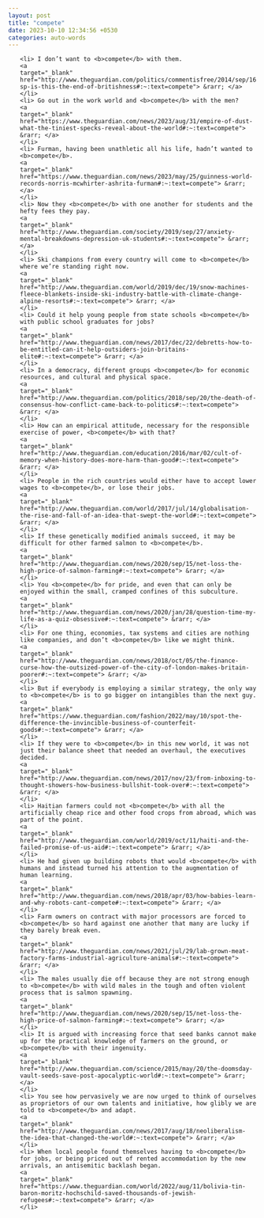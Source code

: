 ```yaml
---
layout: post
title: "compete"
date: 2023-10-10 12:34:56 +0530
categories: auto-words
---
```

<ol>

    <li> I don’t want to <b>compete</b> with them.
    <a 
    target="_blank" 
    href="http://www.theguardian.com/politics/commentisfree/2014/sep/16/-sp-is-this-the-end-of-britishness#:~:text=compete"> &rarr; </a>
    </li>
    <li> Go out in the work world and <b>compete</b> with the men?
    <a 
    target="_blank" 
    href="https://www.theguardian.com/news/2023/aug/31/empire-of-dust-what-the-tiniest-specks-reveal-about-the-world#:~:text=compete"> &rarr; </a>
    </li>
    <li> Furman, having been unathletic all his life, hadn’t wanted to <b>compete</b>.
    <a 
    target="_blank" 
    href="https://www.theguardian.com/news/2023/may/25/guinness-world-records-norris-mcwhirter-ashrita-furman#:~:text=compete"> &rarr; </a>
    </li>
    <li> Now they <b>compete</b> with one another for students and the hefty fees they pay.
    <a 
    target="_blank" 
    href="http://www.theguardian.com/society/2019/sep/27/anxiety-mental-breakdowns-depression-uk-students#:~:text=compete"> &rarr; </a>
    </li>
    <li> Ski champions from every country will come to <b>compete</b> where we’re standing right now.
    <a 
    target="_blank" 
    href="http://www.theguardian.com/world/2019/dec/19/snow-machines-fleece-blankets-inside-ski-industry-battle-with-climate-change-alpine-resorts#:~:text=compete"> &rarr; </a>
    </li>
    <li> Could it help young people from state schools <b>compete</b> with public school graduates for jobs?
    <a 
    target="_blank" 
    href="http://www.theguardian.com/news/2017/dec/22/debretts-how-to-be-entitled-can-it-help-outsiders-join-britains-elite#:~:text=compete"> &rarr; </a>
    </li>
    <li> In a democracy, different groups <b>compete</b> for economic resources, and cultural and physical space.
    <a 
    target="_blank" 
    href="http://www.theguardian.com/politics/2018/sep/20/the-death-of-consensus-how-conflict-came-back-to-politics#:~:text=compete"> &rarr; </a>
    </li>
    <li> How can an empirical attitude, necessary for the responsible exercise of power, <b>compete</b> with that?
    <a 
    target="_blank" 
    href="http://www.theguardian.com/education/2016/mar/02/cult-of-memory-when-history-does-more-harm-than-good#:~:text=compete"> &rarr; </a>
    </li>
    <li> People in the rich countries would either have to accept lower wages to <b>compete</b>, or lose their jobs.
    <a 
    target="_blank" 
    href="http://www.theguardian.com/world/2017/jul/14/globalisation-the-rise-and-fall-of-an-idea-that-swept-the-world#:~:text=compete"> &rarr; </a>
    </li>
    <li> If these genetically modified animals succeed, it may be difficult for other farmed salmon to <b>compete</b>.
    <a 
    target="_blank" 
    href="http://www.theguardian.com/news/2020/sep/15/net-loss-the-high-price-of-salmon-farming#:~:text=compete"> &rarr; </a>
    </li>
    <li> You <b>compete</b> for pride, and even that can only be enjoyed within the small, cramped confines of this subculture.
    <a 
    target="_blank" 
    href="http://www.theguardian.com/news/2020/jan/28/question-time-my-life-as-a-quiz-obsessive#:~:text=compete"> &rarr; </a>
    </li>
    <li> For one thing, economies, tax systems and cities are nothing like companies, and don’t <b>compete</b> like we might think.
    <a 
    target="_blank" 
    href="http://www.theguardian.com/news/2018/oct/05/the-finance-curse-how-the-outsized-power-of-the-city-of-london-makes-britain-poorer#:~:text=compete"> &rarr; </a>
    </li>
    <li> But if everybody is employing a similar strategy, the only way to <b>compete</b> is to go bigger on intangibles than the next guy.
    <a 
    target="_blank" 
    href="https://www.theguardian.com/fashion/2022/may/10/spot-the-difference-the-invincible-business-of-counterfeit-goods#:~:text=compete"> &rarr; </a>
    </li>
    <li> If they were to <b>compete</b> in this new world, it was not just their balance sheet that needed an overhaul, the executives decided.
    <a 
    target="_blank" 
    href="http://www.theguardian.com/news/2017/nov/23/from-inboxing-to-thought-showers-how-business-bullshit-took-over#:~:text=compete"> &rarr; </a>
    </li>
    <li> Haitian farmers could not <b>compete</b> with all the artificially cheap rice and other food crops from abroad, which was part of the point.
    <a 
    target="_blank" 
    href="http://www.theguardian.com/world/2019/oct/11/haiti-and-the-failed-promise-of-us-aid#:~:text=compete"> &rarr; </a>
    </li>
    <li> He had given up building robots that would <b>compete</b> with humans and instead turned his attention to the augmentation of human learning.
    <a 
    target="_blank" 
    href="http://www.theguardian.com/news/2018/apr/03/how-babies-learn-and-why-robots-cant-compete#:~:text=compete"> &rarr; </a>
    </li>
    <li> Farm owners on contract with major processors are forced to <b>compete</b> so hard against one another that many are lucky if they barely break even.
    <a 
    target="_blank" 
    href="http://www.theguardian.com/news/2021/jul/29/lab-grown-meat-factory-farms-industrial-agriculture-animals#:~:text=compete"> &rarr; </a>
    </li>
    <li> The males usually die off because they are not strong enough to <b>compete</b> with wild males in the tough and often violent process that is salmon spawning.
    <a 
    target="_blank" 
    href="http://www.theguardian.com/news/2020/sep/15/net-loss-the-high-price-of-salmon-farming#:~:text=compete"> &rarr; </a>
    </li>
    <li> It is argued with increasing force that seed banks cannot make up for the practical knowledge of farmers on the ground, or <b>compete</b> with their ingenuity.
    <a 
    target="_blank" 
    href="http://www.theguardian.com/science/2015/may/20/the-doomsday-vault-seeds-save-post-apocalyptic-world#:~:text=compete"> &rarr; </a>
    </li>
    <li> You see how pervasively we are now urged to think of ourselves as proprietors of our own talents and initiative, how glibly we are told to <b>compete</b> and adapt.
    <a 
    target="_blank" 
    href="http://www.theguardian.com/news/2017/aug/18/neoliberalism-the-idea-that-changed-the-world#:~:text=compete"> &rarr; </a>
    </li>
    <li> When local people found themselves having to <b>compete</b> for jobs, or being priced out of rented accommodation by the new arrivals, an antisemitic backlash began.
    <a 
    target="_blank" 
    href="https://www.theguardian.com/world/2022/aug/11/bolivia-tin-baron-moritz-hochschild-saved-thousands-of-jewish-refugees#:~:text=compete"> &rarr; </a>
    </li>